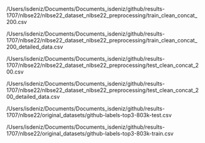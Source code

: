 /Users/isdeniz/Documents/Documents_isdeniz/github/results-1707/nlbse22/nlbse22_dataset_nlbse22_preprocessing/train_clean_concat_200.csv

/Users/isdeniz/Documents/Documents_isdeniz/github/results-1707/nlbse22/nlbse22_dataset_nlbse22_preprocessing/train_clean_concat_200_detailed_data.csv


/Users/isdeniz/Documents/Documents_isdeniz/github/results-1707/nlbse22/nlbse22_dataset_nlbse22_preprocessing/test_clean_concat_200.csv

/Users/isdeniz/Documents/Documents_isdeniz/github/results-1707/nlbse22/nlbse22_dataset_nlbse22_preprocessing/test_clean_concat_200_detailed_data.csv


/Users/isdeniz/Documents/Documents_isdeniz/github/results-1707/nlbse22/original_datasets/github-labels-top3-803k-test.csv

/Users/isdeniz/Documents/Documents_isdeniz/github/results-1707/nlbse22/original_datasets/github-labels-top3-803k-train.csv
